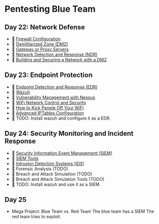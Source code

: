 # Pentesting Blue Team

## Day 22: Network Defense

- 📗 [Firewall Configuration](./firewall-configuration.md)
- 📗 [Demilitarized Zone (DMZ)](./demilitarized-zone-dmz.md)
- 📗 [Gateway or Proxy Servers](./gateway-servidores-proxy.md)
- 📗 [Network Detection and Response (NDR)](./network-detection-response.md)
- 🧪 [Building and Securing a Network with a DMZ](https://github.com/breatheco-de/Building-and-Securing-a-Network-with-a-DMZ)
  
## Day 23: Endpoint Protection

- 📗 [Endpoint Detection and Response (EDR)](./edr.md)
- 📗 [Wazuh](./wazuh.md)
- 📗 [Vulnerability Management with Nessus](./vulnerabilities-management-nessus.md)
- 📗 [WiFi Network Control and Security](./control-security-wifi.md)
- 📗 [How to Kick People Off Your WiFi](./how-to-kick-people-off-your-wifi.md)
- 📗 [Advanced IPTables Configuration](./ip-tables.md)
- 🧪 TODO: Install wazuh and configure it as a EDR.

## Day 24: Security Monitoring and Incident Response

- 📗 [Security Information Event Management (SIEM)](./security-information-event-management.md)
- 📗 [SIEM Tools](./siem-tools.md)
- 📗 [Intrusion Detection Systems (IDS)](./intruder-detection-systems.md)
- 📗 Forensic Analysis (TODO)
- 📗 Breach and Attack Simulation (TODO)
- 📗 Breach and Attack Simulation Tools (TODO)
- 🧪 TODO: Install wazuh and use it as a SIEM.

## Day 25 

- Mega Project: Blue Team vs. Red Team
  The blue team has a SIEM
  The red team tries to exploit.
